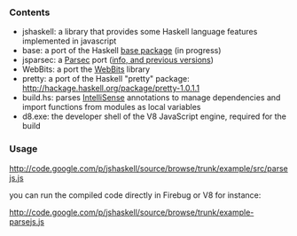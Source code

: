 ### Contents ###
  * jshaskell: a library that provides some Haskell language features implemented in javascript
  * base: a port of the Haskell [base package](http://haskell.org/ghc/docs/6.12.2/html/libraries/base-4.2.0.1/index.html) (in progress)
  * jsparsec: a [Parsec](http://hackage.haskell.org/package/parsec) port ([info, and previous versions](http://code.google.com/p/jsparsec/))
  * WebBits: a port the [WebBits](http://hackage.haskell.org/package/WebBits-2.0) library
  * pretty: a port of the Haskell "pretty" package: http://hackage.haskell.org/package/pretty-1.0.1.1
  * build.hs: parses [IntelliSense](http://msdn.microsoft.com/en-us/library/bb385682.aspx) annotations to manage dependencies and import functions from modules as local variables
  * d8.exe: the developer shell of the V8 JavaScript engine, required for the build

### Usage ###
http://code.google.com/p/jshaskell/source/browse/trunk/example/src/parsejs.js

you can run the compiled code directly in Firebug or V8 for instance:

http://code.google.com/p/jshaskell/source/browse/trunk/example-parsejs.js